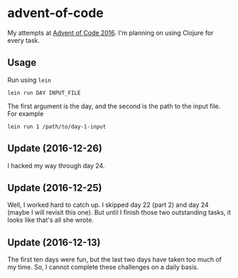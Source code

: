 # advent-of-code

My attempts at [Advent of Code 2016](http://adventofcode.com/2016). I'm planning on using Clojure for every task.

## Usage

Run using `lein`

    lein run DAY INPUT_FILE

The first argument is the day, and the second is the path to the input file. For example

    lein run 1 /path/to/day-1-input

## Update (2016-12-26)

I hacked my way through day 24.

## Update (2016-12-25)

Well, I worked hard to catch up. I skipped day 22 (part 2) and day 24 (maybe I will revisit this one). But until I finish those two outstanding tasks, it looks like that's all she wrote.

## Update (2016-12-13)

The first ten days were fun, but the last two days have taken too much of my time. So, I cannot complete these challenges on a daily basis.

